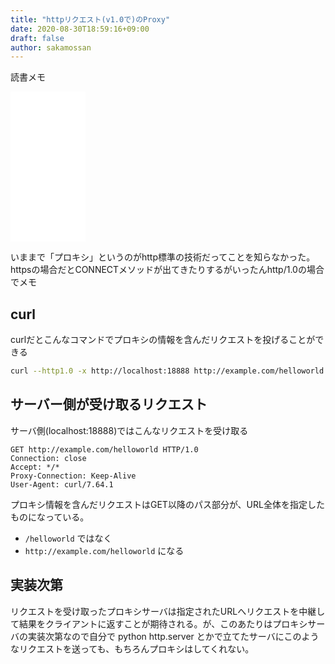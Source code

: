 ```yaml
---
title: "httpリクエスト(v1.0で)のProxy"
date: 2020-08-30T18:59:16+09:00
draft: false
author: sakamossan
---
```


読書メモ

<iframe style="width:120px;height:240px;" marginwidth="0" marginheight="0" scrolling="no" frameborder="0" src="//rcm-fe.amazon-adsystem.com/e/cm?lt1=_blank&bc1=000000&IS2=1&bg1=FFFFFF&fc1=000000&lc1=0000FF&t=rocklaakira-22&language=ja_JP&o=9&p=8&l=as4&m=amazon&f=ifr&ref=as_ss_li_til&asins=4873119030&linkId=9e354f8f400ef74197244e6fe1357156"></iframe>

いままで「プロキシ」というのがhttp標準の技術だってことを知らなかった。httpsの場合だとCONNECTメソッドが出てきたりするがいったんhttp/1.0の場合でメモ


## curl

curlだとこんなコマンドでプロキシの情報を含んだリクエストを投げることができる

```bash
curl --http1.0 -x http://localhost:18888 http://example.com/helloworld
```

## サーバー側が受け取るリクエスト

サーバ側(localhost:18888)ではこんなリクエストを受け取る

```
GET http://example.com/helloworld HTTP/1.0
Connection: close
Accept: */*
Proxy-Connection: Keep-Alive
User-Agent: curl/7.64.1
```

プロキシ情報を含んだリクエストはGET以降のパス部分が、URL全体を指定したものになっている。

- `/helloworld` ではなく
- `http://example.com/helloworld` になる


## 実装次第

リクエストを受け取ったプロキシサーバは指定されたURLへリクエストを中継して結果をクライアントに返すことが期待される。が、このあたりはプロキシサーバの実装次第なので自分で python http.server とかで立てたサーバにこのようなリクエストを送っても、もちろんプロキシはしてくれない。
